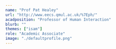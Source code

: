 ```yaml
---
name: "Prof Pat Healey"
url: "http://www.eecs.qmul.ac.uk/%7Eph/"
acadposition: "Professor of Human Interaction"
blurb: ""
themes: ["isam"]
role: "Academic Associate"
image: "./defaultprofile.png"
---
```

